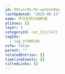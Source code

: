```yaml
---
id: R9Cvnr9h-RZ-wpVoVeAUw
lastUpdated: "2025-06-13"
name: 罗马军团与骊靬城
aliases: []
layer: 5
categoryId: cat_IIjclkT2
tagIds:
  - tag_bfXWRiBt
nsfw: false
parent: ""
relatedEntries: []
timelineEvents: []
titledLinks: []
---
```


